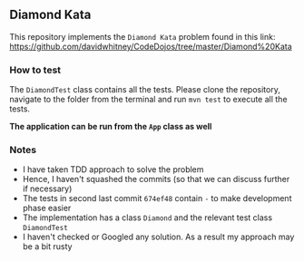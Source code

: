 ## Diamond Kata

This repository implements the `Diamond Kata` problem found in this link:
https://github.com/davidwhitney/CodeDojos/tree/master/Diamond%20Kata 

### How to test

The `DiamondTest` class contains all the tests. 
Please clone the repository, navigate to the folder from the terminal and run `mvn test` to execute all the tests.

**The application can be run from the `App` class as well**

### Notes

* I have taken TDD approach to solve the problem
* Hence, I haven't squashed the commits (so that we can discuss further if necessary)
* The tests in second last commit `674ef48` contain `-` to make development phase easier
* The implementation has a class `Diamond` and the relevant test class `DiamondTest`
* I haven't checked or Googled any solution. As a result my approach may be a bit rusty 
